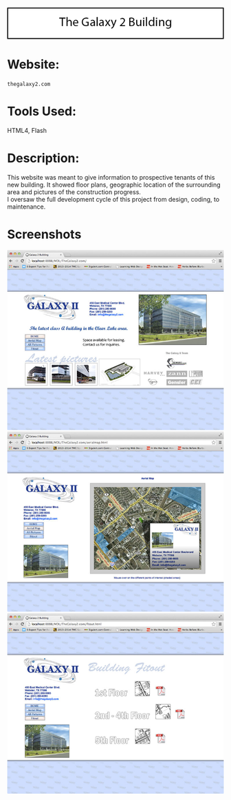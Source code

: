 ![Title](github/github_title_g2.gif)  
# Website:  
`thegalaxy2.com`
# Tools Used:  
HTML4, Flash
# Description:  
This website was meant to give information to prospective tenants of this new building. It showed floor plans, geographic location of the surrounding area and pictures of the construction progress.  
I oversaw the full development cycle of this project from design, coding, to maintenance.  
# Screenshots
![Screenshot](github/github_screenshot_g2a.jpg)  
![Screenshot](github/github_screenshot_g2d.jpg)  
![Screenshot](github/github_screenshot_g2c.jpg)  
